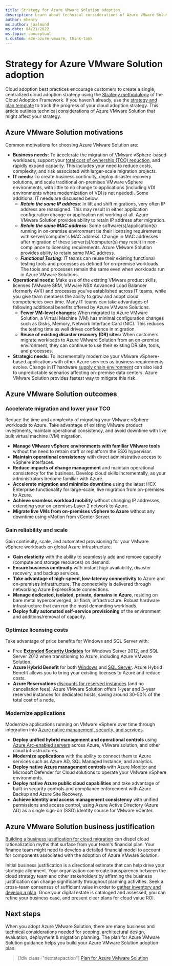 ```yaml
---
title: Strategy for Azure VMware Solution adoption
description: Learn about technical considerations of Azure VMware Solution that might affect your strategy.
author: mhenry
ms.author: jaalmond
ms.date: 04/21/2022
ms.topic: conceptual
s.custom: e2e-azure-vmware, think-tank
---
```


# Strategy for Azure VMware Solution adoption

Cloud adoption best practices encourage customers to create a single, centralized cloud adoption strategy using the [Strategy methodology](../../strategy/index.md) of the Cloud Adoption Framework. If you haven't already, use the [strategy and plan template](https://raw.githubusercontent.com/microsoft/CloudAdoptionFramework/master/plan/cloud-adoption-framework-strategy-and-plan-template.docx) to track the progress of your cloud adoption strategy. This article outlines technical considerations of Azure VMware Solution that might affect your strategy.

## Azure VMware Solution motivations

Common motivations for choosing Azure VMware Solution are:

- **Business needs:** To accelerate the migration of VMware vSphere-based workloads, support your [total cost of ownership (TCO) reduction](https://azure.microsoft.com/pricing/tco/calculator/), and rapidly expand capacity. This includes your need to reduce costs, complexity, and risk associated with larger-scale migration projects.
- **IT needs:** To create business continuity, deploy disaster recovery solutions, and scale traditional on-premises VMware vSphere environments, with little to no change to applications (including VDI environments where modernization of VDI is not needed). Some additional IT needs are discussed below.
  - ***Retain the same IP address***: In lift and shift migrations, very often IP address are reassigned. This may result in either application configuration change or application not working at all. Azure VMware Solution provides ability to retain IP address after migration.
  - ***Retain the same MAC address***: Some software(s)/application(s) running in on-premise environment tie their licensing requirements with server/computer's MAC address. Change in MAC addresses after migration of these server(s)/computer(s) may result in non-compliance to licensing requirements. Azure VMware Solution provides ability to retain same MAC address.
  - ***Functional Testing***: IT teams can reuse their existing functional testing tools and processes as defined for on-premise workloads. The tools and processes remain the same even when workloads run in Azure VMware Solutions.
- **Operational needs:** Make use of the existing VMware product skills, licenses (VMware SRM, VMware NSX Advanced Load Balancer (formerly AVI)) and processes you've established across IT teams, while you give team members the ability to grow and adopt cloud competencies over time. Many IT teams can take advantages of following additional benefits offered by Azure VMware Solutions.
  - **Fewer VM-level changes:** When migrated to Azure VMware Solution, a Virtual Machine (VM) has minimal configuration changes such as Disks, Memory, Network Interface Card (NIC). This reduces the testing time as well drives confidence in migration.
  - **Reuse of existing disaster recovery (DR) sites:** When customers migrate workloads to Azure VMware Solution from an on-premise environment, they can continue to use their existing DR site, tools, and processes.
- **Strategic needs:** To incrementally modernize your VMware vSphere-based applications with other Azure services as business requirements evolve. Change in IT hardware [supply chain environment](https://www.au.logicalis.com/news/how-the-global-chip-shortage-is-driving-data-centre-projects-to-the-cloud/) can also lead to unpredictable scenarios affecting on-premise data centers. Azure VMware Solution provides fastest way to mitigate this risk.

## Azure VMware Solution outcomes

### Accelerate migration and lower your TCO

Reduce the time and complexity of migrating your VMware vSphere workloads to Azure. Take advantage of existing VMware product investments, maintain operational consistency, and avoid downtime with live bulk virtual machine (VM) migration.

- **Manage VMware vSphere environments with familiar VMware tools** without the need to retrain staff or replatform the ESXi hypervisor.
- **Maintain operational consistency** with direct administrative access to vSphere interfaces.
- **Reduce impacts of change management** and maintain operational consistency for the business. Develop cloud skills incrementally, as your administrators become familiar with Azure.
- **Accelerate migration and minimize downtime** using the latest HCX Enterprise functionality for large-scale, live migration from on-premises to Azure.
- **Achieve seamless workload mobility** without changing IP addresses, extending your on-premises Layer 2 network to Azure.
- **Migrate live VMs from on-premises vSphere to Azure** without any downtime using vMotion from vCenter Server.

### Gain reliability and scale

Gain continuity, scale, and automated provisioning for your VMware vSphere workloads on global Azure infrastructure.

- **Gain elasticity** with the ability to seamlessly add and remove capacity (compute and storage resources) on demand.
- **Ensure business continuity** with instant high availability, disaster recovery, and backup services.
- **Take advantage of high-speed, low-latency connectivity** to Azure and on-premises infrastructure. The connectivity is delivered through networking Azure ExpressRoute connections.
- **Manage dedicated, isolated, private, domains in Azure**, residing on bare metal hyperconverged, all flash, infrastructure. Robust hardware infrastructure that can run the most demanding workloads.
- **Deploy fully automated self-service provisioning** of the environment and additions/removal of capacity.

### Optimize licensing costs

Take advantage of price benefits for Windows and SQL Server with:

- Free [**Extended Security Updates**](/lifecycle/faq/extended-security-updates) for Windows Server 2012, and SQL Server 2012 when transitioning to Azure, including Azure VMware Solution.
- **Azure Hybrid Benefit** for both [Windows](/azure/virtual-machines/windows/hybrid-use-benefit-licensing) and [SQL Server](/azure/azure-sql/azure-hybrid-benefit?tabs=azure-powershell). Azure Hybrid Benefit allows you to bring your existing licenses to Azure and reduce costs.
- **Azure Reservations** [discounts for reserved instances](/azure/azure-vmware/reserved-instance) (and no cancellation fees). Azure VMware Solution offers 1-year and 3-year reserved instances for dedicated hosts, saving around 30-50% of the total cost of a node.

### Modernize applications

Modernize applications running on VMware vSphere over time through integration into [Azure native management, security, and services](../azure-vmware/govern.md).

- **Deploy unified hybrid management and operational controls** using [Azure Arc-enabled servers](/azure/azure-arc/servers/overview) across Azure, VMware solution, and other cloud infrastructures.
- **Modernize applications** with the ability to connect them to Azure services such as Azure AD, SQL Managed Instance, and analytics.
- **Deploy native Azure management controls** with Azure Monitor and Microsoft Defender for Cloud solutions to operate your VMware vSphere environments.
- **Deploy native Azure public cloud capabilities** and take advantage of built-in security controls and compliance enforcement with Azure Backup and Azure Site Recovery.
- **Achieve identity and access management consistency** with unified permissions and access control, using Azure Active Directory (Azure AD) as a single sign-on (SSO) identity source for VMware vCenter.

## Azure VMware Solution business justification

[Building a business justification for cloud migration](../../strategy/cloud-migration-business-case.md) can dispel cloud rationalization myths that surface from your team's financial plan. Your finance team might need to develop a detailed financial model to account for components associated with the adoption of Azure VMware Solution.

Initial business justification is a directional estimate that can help drive your strategic alignment. Your organization can create transparency between the cloud strategy team and other stakeholders by affirming the business justification can change significantly throughout planning activities. Seek a cross-team consensus of sufficient value in order to [gather inventory and develop a plan](/azure/azure-vmware/plan-private-cloud-deployment). Once your digital estate is cataloged and assessed, you can refine your business case, and present clear plans for cloud value ROI.

## Next steps

When you adopt Azure VMware Solution, there are many business and technical considerations needed for scoping, architectural design, evaluation, deployment & migration planning. The plan for Azure VMware Solution guidance helps you build your Azure VMware Solution adoption plan.

> [!div class="nextstepaction"]
> [Plan for Azure VMware Solution](./plan.md)
